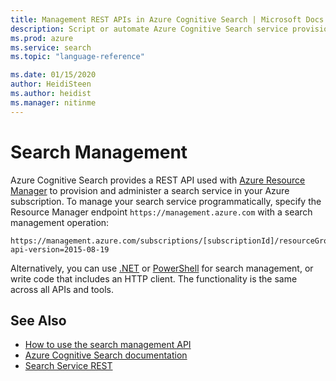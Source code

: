 ```yaml
---
title: Management REST APIs in Azure Cognitive Search | Microsoft Docs
description: Script or automate Azure Cognitive Search service provisioning, key management, or resource configuration using REST APIs and Resource Manager APIs.
ms.prod: azure
ms.service: search
ms.topic: "language-reference"

ms.date: 01/15/2020
author: HeidiSteen
ms.author: heidist
ms.manager: nitinme
---
```


# Search Management 

Azure Cognitive Search provides a REST API used with [Azure Resource Manager](https://docs.microsoft.com/rest/api/resources/) to provision and administer a search service in your Azure subscription. To manage your search service programmatically, specify the Resource Manager endpoint `https://management.azure.com` with a search management operation:

```http
https://management.azure.com/subscriptions/[subscriptionId]/resourceGroups/[resourceGroupName]/providers/Microsoft.Search/searchServices/[serviceName]?api-version=2015-08-19
```

Alternatively, you can use [.NET](https://aka.ms/search-mgmt-sdk) or [PowerShell](https://docs.microsoft.com/azure/search/search-manage-powershell) for search management, or write code that includes an HTTP client. The functionality is the same across all APIs and tools.

## See Also

- [How to use the search management API](search-howto-management-rest-api.md)
- [Azure Cognitive Search documentation](https://azure.microsoft.com/documentation/services/search/)
- [Search Service REST](~/docs-ref-conceptual/searchservice/index.md)   
